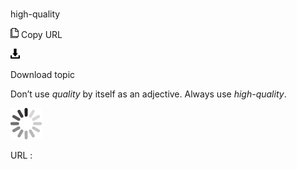 ﻿# 

high-quality

![Copy URL](media/high-quality/Copy.png)
Copy URL

![Download](media/high-quality/Download.png)

Download topic

Don’t use *quality* by itself as an adjective. Always use *high-quality*.

![In progress](media/high-quality/activity-large.gif)

URL :
